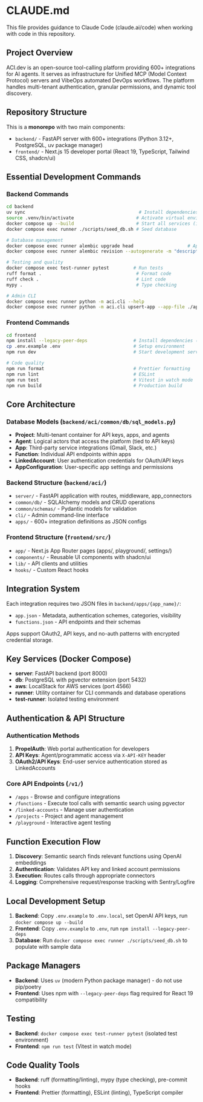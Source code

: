 # CLAUDE.md

This file provides guidance to Claude Code (claude.ai/code) when working with code in this repository.

## Project Overview

ACI.dev is an open-source tool-calling platform providing 600+ integrations for AI agents. It serves as infrastructure for Unified MCP (Model Context Protocol) servers and VibeOps automated DevOps workflows. The platform handles multi-tenant authentication, granular permissions, and dynamic tool discovery.

## Repository Structure

This is a **monorepo** with two main components:

- `backend/` - FastAPI server with 600+ integrations (Python 3.12+, PostgreSQL, uv package manager)
- `frontend/` - Next.js 15 developer portal (React 19, TypeScript, Tailwind CSS, shadcn/ui)

## Essential Development Commands

### Backend Commands

```bash
cd backend
uv sync                                          # Install dependencies
source .venv/bin/activate                       # Activate virtual environment
docker compose up --build                       # Start all services (includes PostgreSQL with pgvector)
docker compose exec runner ./scripts/seed_db.sh # Seed database

# Database management
docker compose exec runner alembic upgrade head                    # Apply migrations
docker compose exec runner alembic revision --autogenerate -m "description" # Create migration

# Testing and quality
docker compose exec test-runner pytest         # Run tests
ruff format .                                   # Format code
ruff check .                                    # Lint code
mypy .                                          # Type checking

# Admin CLI
docker compose exec runner python -m aci.cli --help
docker compose exec runner python -m aci.cli upsert-app --app-file ./apps/gmail/app.json
```

### Frontend Commands

```bash
cd frontend
npm install --legacy-peer-deps                 # Install dependencies (React 19 compatibility required)
cp .env.example .env                           # Setup environment
npm run dev                                    # Start development server

# Code quality
npm run format                                 # Prettier formatting
npm run lint                                   # ESLint
npm run test                                   # Vitest in watch mode
npm run build                                  # Production build
```

## Core Architecture

### Database Models (`backend/aci/common/db/sql_models.py`)

- **Project**: Multi-tenant container for API keys, apps, and agents
- **Agent**: Logical actors that access the platform (tied to API keys)
- **App**: Third-party service integrations (Gmail, Slack, etc.)
- **Function**: Individual API endpoints within apps
- **LinkedAccount**: User authentication credentials for OAuth/API keys
- **AppConfiguration**: User-specific app settings and permissions

### Backend Structure (`backend/aci/`)

- `server/` - FastAPI application with routes, middleware, app_connectors
- `common/db/` - SQLAlchemy models and CRUD operations
- `common/schemas/` - Pydantic models for validation
- `cli/` - Admin command-line interface
- `apps/` - 600+ integration definitions as JSON configs

### Frontend Structure (`frontend/src/`)

- `app/` - Next.js App Router pages (apps/, playground/, settings/)
- `components/` - Reusable UI components with shadcn/ui
- `lib/` - API clients and utilities
- `hooks/` - Custom React hooks

## Integration System

Each integration requires two JSON files in `backend/apps/{app_name}/`:

- `app.json` - Metadata, authentication schemes, categories, visibility
- `functions.json` - API endpoints and their schemas

Apps support OAuth2, API keys, and no-auth patterns with encrypted credential storage.

## Key Services (Docker Compose)

- **server**: FastAPI backend (port 8000)
- **db**: PostgreSQL with pgvector extension (port 5432)
- **aws**: LocalStack for AWS services (port 4566)
- **runner**: Utility container for CLI commands and database operations
- **test-runner**: Isolated testing environment

## Authentication & API Structure

### Authentication Methods

1. **PropelAuth**: Web portal authentication for developers
2. **API Keys**: Agent/programmatic access via `X-API-KEY` header
3. **OAuth2/API Keys**: End-user service authentication stored as LinkedAccounts

### Core API Endpoints (`/v1/`)

- `/apps` - Browse and configure integrations
- `/functions` - Execute tool calls with semantic search using pgvector
- `/linked-accounts` - Manage user authentication
- `/projects` - Project and agent management
- `/playground` - Interactive agent testing

## Function Execution Flow

1. **Discovery**: Semantic search finds relevant functions using OpenAI embeddings
2. **Authentication**: Validates API key and linked account permissions
3. **Execution**: Routes calls through appropriate connectors
4. **Logging**: Comprehensive request/response tracking with Sentry/Logfire

## Local Development Setup

1. **Backend**: Copy `.env.example` to `.env.local`, set OpenAI API keys, run `docker compose up --build`
2. **Frontend**: Copy `.env.example` to `.env`, run `npm install --legacy-peer-deps`
3. **Database**: Run `docker compose exec runner ./scripts/seed_db.sh` to populate with sample data

## Package Managers

- **Backend**: Uses `uv` (modern Python package manager) - do not use pip/poetry
- **Frontend**: Uses npm with `--legacy-peer-deps` flag required for React 19 compatibility

## Testing

- **Backend**: `docker compose exec test-runner pytest` (isolated test environment)
- **Frontend**: `npm run test` (Vitest in watch mode)

## Code Quality Tools

- **Backend**: ruff (formatting/linting), mypy (type checking), pre-commit hooks
- **Frontend**: Prettier (formatting), ESLint (linting), TypeScript compiler
